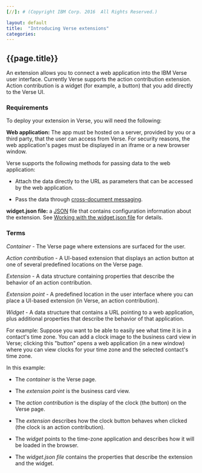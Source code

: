 ```yaml
---
[//]: # (Copyright IBM Corp. 2016  All Rights Reserved.)

layout: default
title:  "Introducing Verse extensions"
categories:
---
```


## {{page.title}}  

An extension allows you to connect a web application into the IBM Verse user interface. Currently Verse supports the action contribution extension. Action contribution is a widget (for example, a button) that you add directly to the Verse UI.

### Requirements

To deploy your extension in Verse, you will need the following:

__Web application:__  The app must be hosted on a server, provided by you or a third party, that the user can access from Verse. For security reasons, the web application's pages must be displayed in an iframe or a new browser window.

Verse supports the following methods for passing data to the web application:

* Attach the data directly to the URL as parameters that can be accessed by the web application.

* Pass the data through [cross-document messaging][3].

__widget.json file:__ a [JSON][1] file that contains configuration information about the extension. See [Working with the widget.json file][2] for details.

### Terms

*Container* -
The Verse page where extensions are surfaced for the user.

*Action contribution* - A UI-based extension that displays an action button at one of several predefined locations on the Verse page.

*Extension* - A data structure containing properties that describe the behavior of an action contribution.

*Extension point* - A predefined location in the user interface where you can place a UI-based extension (in Verse, an action contribution).

*Widget* - A data structure that contains a URL pointing to a web application, plus additional properties that describe the behavior of that application.

For example: Suppose you want to be able to easily see what time it is in a contact's time zone. You can add a clock image to the business card view in Verse; clicking this "button" opens a web application (in a new window) where you can view clocks for your time zone and the selected contact's time zone.

In this example:

* The *container* is the Verse page.

* The *extension point* is the business card view.

* The *action contribution* is the display of the clock (the button) on the Verse page.

* The *extension* describes how the clock button behaves when clicked (the clock is an action contribution).

* The *widget* points to the time-zone application and describes how it will be loaded in the browser.

* The *widget.json file* contains the properties that describe the extension and the widget.

[1]: http://json.org
[2]: {{site.baseurl}}/tutorials/ext-manifest.html
[3]: https://html.spec.whatwg.org/multipage/comms.html#web-messaging
